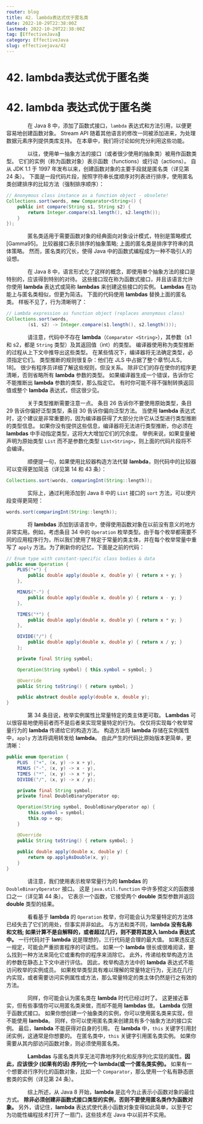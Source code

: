 ```yaml
---
router: blog
title: 42. lambda表达式优于匿名类
date: 2022-10-29T22:38:00Z
lastmod: 2022-10-29T22:38:00Z
tag: [EffectiveJava]
category: EffectiveJava
slug: effectivejava/42
---
```


# 42. lambda表达式优于匿名类

# 42. lambda 表达式优于匿名类

　　　　在 Java 8 中，添加了函数式接口，`lambda` 表达式和方法引用，以便更容易地创建函数对象。 Stream API 随着其他语言的修改一同被添加进来，为处理数据元素序列提供类库支持。 在本章中，我们将讨论如何充分利用这些功能。

　　　　以往，使用单一抽象方法的接口（或者很少使用的抽象类）被用作函数类型。 它们的实例（称为函数对象）表示函数（functions）或行动（actions）。 自从 JDK 1.1 于 1997 年发布以来，创建函数对象的主要手段就是匿名类（详见第 24 条）。 下面是一段代码片段，按照字符串长度顺序对列表进行排序，使用匿名类创建排序的比较方法（强制排序顺序）：

```java
// Anonymous class instance as a function object - obsolete!
Collections.sort(words, new Comparator<String>() {
    public int compare(String s1, String s2) {
        return Integer.compare(s1.length(), s2.length());
    }
});
```

　　　　匿名类适用于需要函数对象的经典面向对象设计模式，特别是策略模式[Gamma95]。 比较器接口表示排序的抽象策略; 上面的匿名类是排序字符串的具体策略。 然而，匿名类的冗长，使得 Java 中的函数式编程成为一种不吸引人的设想。

　　　　在 Java 8 中，语言形式化了这样的概念，即使用单个抽象方法的接口是特别的，应该得到特别的对待。 这些接口现在称为函数式接口，并且该语言允许你使用 **lambda** 表达式或简称 **lambdas** 来创建这些接口的实例。 **Lambdas** 在功能上与匿名类相似，但更为简洁。 下面的代码使用 **lambdas** 替换上面的匿名类。 样板不见了，行为清晰明了：

```java
// Lambda expression as function object (replaces anonymous class)
Collections.sort(words,
        (s1, s2) -> Integer.compare(s1.length(), s2.length()));
```

　　　　请注意，代码中不存在 **lambda**（`Comparator <String>`），其参数（s1 和 s2，都是 `String` 类型）及其返回值（int）的类型。 编译器使用称为类型推断的过程从上下文中推导出这些类型。 在某些情况下，编译器将无法确定类型，必须指定它们。 类型推断的规则很复杂：他们在 JLS 中占据了整个章节[JLS，18]。 很少有程序员详细了解这些规则，但没关系。 除非它们的存在使你的程序更清晰，否则省略所有 **lambda** 参数的类型。 如果编译器生成一个错误，告诉你它不能推断出 **lambda** 参数的类型，那么指定它。 有时你可能不得不强制转换返回值或整个 **lambda** 表达式，但这很少见。　　

　　　　关于类型推断需要注意一点。 条目 26 告诉你不要使用原始类型，条目 29 告诉你偏好泛型类型，条目 30 告诉你偏向泛型方法。 当使用 **lambda** 表达式时，这个建议是非常重要的，因为编译器获得了大部分允许它从泛型进行类型推断的类型信息。 如果你没有提供这些信息，编译器将无法进行类型推断，你必须在 **lambdas** 中手动指定类型，这将大大增加它们的冗余度。 举例来说，如果变量被声明为原始类型 `List` 而不是参数化类型 `List<String>`，则上面的代码片段将不会编译。　　

　　　　顺便提一句，如果使用比较器构造方法代替 **lambda**，则代码中的比较器可以变得更加简洁（详见第 14 和 43 条）：

```java
Collections.sort(words, comparingInt(String::length));
```

　　　　实际上，通过利用添加到 Java 8 中的 `List` 接口的 `sort` 方法，可以使片段变得更简短：

```java
words.sort(comparingInt(String::length));
```

　　　　将 **lambdas** 添加到该语言中，使得使用函数对象在以前没有意义的地方非常实用。例如，考虑条目 34 中的 `Operation` 枚举类型。由于每个枚举都需要不同的应用程序行为，所以我们使用了特定于常量的类主体，并在每个枚举常量中重写了 `apply` 方法。为了刷新你的记忆，下面是之前的代码：

```java
// Enum type with constant-specific class bodies & data 
public enum Operation {
    PLUS("+") {
        public double apply(double x, double y) { return x + y; }
    },

    MINUS("-") {
        public double apply(double x, double y) { return x - y; }
    },

    TIMES("*") {
        public double apply(double x, double y) { return x * y; }
    },

    DIVIDE("/") {
        public double apply(double x, double y) { return x / y; }
    };

    private final String symbol;

    Operation(String symbol) { this.symbol = symbol; }

    @Override 
    public String toString() { return symbol; }

    public abstract double apply(double x, double y);
}
```

　　　　第 34 条目说，枚举实例属性比常量特定的类主体更可取。 **Lambdas** 可以很容易地使用前者而不是后者来实现常量特定的行为。 仅仅将实现每个枚举常量行为的 **lambda** 传递给它的构造方法。 构造方法将 **lambda** 存储在实例属性中，`apply` 方法将调用转发给 **lambda**。 由此产生的代码比原始版本更简单，更清晰：

```java
public enum Operation {
    PLUS  ("+", (x, y) -> x + y),
    MINUS ("-", (x, y) -> x - y),
    TIMES ("*", (x, y) -> x * y),
    DIVIDE("/", (x, y) -> x / y);

    private final String symbol;
    private final DoubleBinaryOperator op;

    Operation(String symbol, DoubleBinaryOperator op) {
        this.symbol = symbol;
        this.op = op;
    }

    @Override 
    public String toString() { return symbol; }
    
    public double apply(double x, double y) {
        return op.applyAsDouble(x, y);
    }
}
```

　　　　请注意，我们使用表示枚举常量行为的 **lambdas** 的 `DoubleBinaryOperator` 接口。 这是 `java.util.function` 中许多预定义的函数接口之一（详见第 44 条）。 它表示一个函数，它接受两个 **double** 类型参数并返回 **double** 类型的结果。

　　　　看看基于 **lambda** 的 `Operation` 枚举，你可能会认为常量特定的方法体已经失去了它们的用处，但事实并非如此。 与方法和类不同，**lambda 没有名称和文档; 如果计算不是自解释的，或者超过几行，则不要将其放入 lambda 表达式中。**  一行代码对于 **lambda** 说是理想的，三行代码是合理的最大值。 如果违反这一规定，可能会严重损害程序的可读性。 如果一个 **lambda** 很长或很难阅读，要么找到一种方法来简化它或重构你的程序来消除它。 此外，传递给枚举构造方法的参数在静态上下文中进行评估。 因此，枚举构造方法中的 **lambda** 表达式不能访问枚举的实例成员。 如果枚举类型具有难以理解的常量特定行为，无法在几行内实现，或者需要访问实例属性或方法，那么常量特定的类主体仍然是行之有效的方法。

　　　　同样，你可能会认为匿名类在 **lambda** 时代已经过时了。 这更接近事实，但有些事情你可以用匿名类来做，而却不能用 **lambdas** 做。 **Lambda** 仅限于函数式接口。 如果你想创建一个抽象类的实例，你可以使用匿名类来实现，但不能使用 **lambda**。 同样，你可以使用匿名类来创建具有多个抽象方法的接口实例。 最后，**lambda** 不能获得对自身的引用。 在 **lambda** 中，`this` 关键字引用封闭实例，这通常是你想要的。 在匿名类中，`this` 关键字引用匿名类实例。 如果你需要从其内部访问函数对象，则必须使用匿名类。

　　　　**Lambdas** 与匿名类共享无法可靠地序列化和反序列化实现的属性。**因此，应该很少 (如果有的话) 序列化一个 lambda(或一个匿名类实例)。**  如果有一个想要进行序列化的函数对象，比如一个 `Comparator`，那么使用一个私有静态嵌套类的实例（详见第 24 条）。

　　　　综上所述，从 Java 8 开始，**lambda** 是迄今为止表示小函数对象的最佳方式。 **除非必须创建非函数式接口类型的实例，否则不要使用匿名类作为函数对象。**  另外，请记住，**lambda** 表达式使代表小函数对象变得如此简单，以至于它为功能性编程技术打开了一扇门，这些技术在 Java 中以前并不实用。
